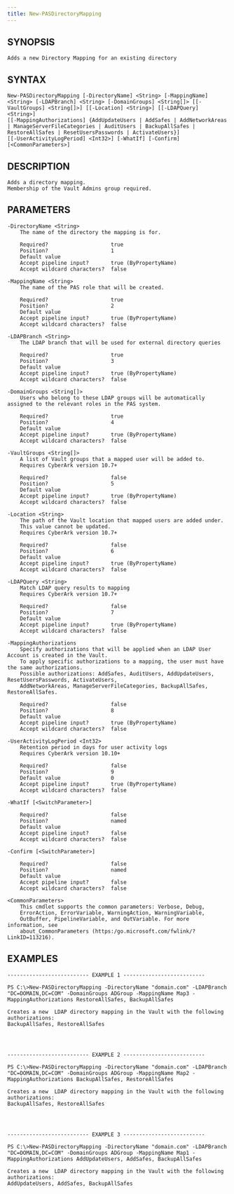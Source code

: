 ```yaml
---
title: New-PASDirectoryMapping
---
```


## SYNOPSIS

    Adds a new Directory Mapping for an existing directory

## SYNTAX

    New-PASDirectoryMapping [-DirectoryName] <String> [-MappingName] <String> [-LDAPBranch] <String> [-DomainGroups] <String[]> [[-VaultGroups] <String[]>] [[-Location] <String>] [[-LDAPQuery] <String>]
    [[-MappingAuthorizations] {AddUpdateUsers | AddSafes | AddNetworkAreas | ManageServerFileCategories | AuditUsers | BackupAllSafes | RestoreAllSafes | ResetUsersPasswords | ActivateUsers}]
    [[-UserActivityLogPeriod] <Int32>] [-WhatIf] [-Confirm] [<CommonParameters>]

## DESCRIPTION

    Adds a directory mapping.
    Membership of the Vault Admins group required.

## PARAMETERS

    -DirectoryName <String>
        The name of the directory the mapping is for.

        Required?                    true
        Position?                    1
        Default value
        Accept pipeline input?       true (ByPropertyName)
        Accept wildcard characters?  false

    -MappingName <String>
        The name of the PAS role that will be created.

        Required?                    true
        Position?                    2
        Default value
        Accept pipeline input?       true (ByPropertyName)
        Accept wildcard characters?  false

    -LDAPBranch <String>
        The LDAP branch that will be used for external directory queries

        Required?                    true
        Position?                    3
        Default value
        Accept pipeline input?       true (ByPropertyName)
        Accept wildcard characters?  false

    -DomainGroups <String[]>
        Users who belong to these LDAP groups will be automatically assigned to the relevant roles in the PAS system.

        Required?                    true
        Position?                    4
        Default value
        Accept pipeline input?       true (ByPropertyName)
        Accept wildcard characters?  false

    -VaultGroups <String[]>
        A list of Vault groups that a mapped user will be added to.
        Requires CyberArk version 10.7+

        Required?                    false
        Position?                    5
        Default value
        Accept pipeline input?       true (ByPropertyName)
        Accept wildcard characters?  false

    -Location <String>
        The path of the Vault location that mapped users are added under.
        This value cannot be updated.
        Requires CyberArk version 10.7+

        Required?                    false
        Position?                    6
        Default value
        Accept pipeline input?       true (ByPropertyName)
        Accept wildcard characters?  false

    -LDAPQuery <String>
        Match LDAP query results to mapping
        Requires CyberArk version 10.7+

        Required?                    false
        Position?                    7
        Default value
        Accept pipeline input?       true (ByPropertyName)
        Accept wildcard characters?  false

    -MappingAuthorizations
        Specify authorizations that will be applied when an LDAP User Account is created in the Vault.
        To apply specific authorizations to a mapping, the user must have the same authorizations.
        Possible authorizations: AddSafes, AuditUsers, AddUpdateUsers, ResetUsersPasswords, ActivateUsers,
        AddNetworkAreas, ManageServerFileCategories, BackupAllSafes, RestoreAllSafes.

        Required?                    false
        Position?                    8
        Default value
        Accept pipeline input?       true (ByPropertyName)
        Accept wildcard characters?  false

    -UserActivityLogPeriod <Int32>
        Retention period in days for user activity logs
        Requires CyberArk version 10.10+

        Required?                    false
        Position?                    9
        Default value                0
        Accept pipeline input?       true (ByPropertyName)
        Accept wildcard characters?  false

    -WhatIf [<SwitchParameter>]

        Required?                    false
        Position?                    named
        Default value
        Accept pipeline input?       false
        Accept wildcard characters?  false

    -Confirm [<SwitchParameter>]

        Required?                    false
        Position?                    named
        Default value
        Accept pipeline input?       false
        Accept wildcard characters?  false

    <CommonParameters>
        This cmdlet supports the common parameters: Verbose, Debug,
        ErrorAction, ErrorVariable, WarningAction, WarningVariable,
        OutBuffer, PipelineVariable, and OutVariable. For more information, see
        about_CommonParameters (https:/go.microsoft.com/fwlink/?LinkID=113216).

## EXAMPLES

    -------------------------- EXAMPLE 1 --------------------------

    PS C:\>New-PASDirectoryMapping -DirectoryName "domain.com" -LDAPBranch "DC=DOMAIN,DC=COM" -DomainGroups ADGroup -MappingName Map3 -MappingAuthorizations RestoreAllSafes, BackupAllSafes

    Creates a new  LDAP directory mapping in the Vault with the following authorizations:
    BackupAllSafes, RestoreAllSafes




    -------------------------- EXAMPLE 2 --------------------------

    PS C:\>New-PASDirectoryMapping -DirectoryName "domain.com" -LDAPBranch "DC=DOMAIN,DC=COM" -DomainGroups ADGroup -MappingName Map2 -MappingAuthorizations BackupAllSafes, RestoreAllSafes

    Creates a new  LDAP directory mapping in the Vault with the following authorizations:
    BackupAllSafes, RestoreAllSafes




    -------------------------- EXAMPLE 3 --------------------------

    PS C:\>New-PASDirectoryMapping -DirectoryName "domain.com" -LDAPBranch "DC=DOMAIN,DC=COM" -DomainGroups ADGroup -MappingName Map1 -MappingAuthorizations AddUpdateUsers, AddSafes, BackupAllSafes

    Creates a new  LDAP directory mapping in the Vault with the following authorizations:
    AddUpdateUsers, AddSafes, BackupAllSafes
